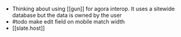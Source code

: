 - Thinking about using [[gun]] for agora interop. It uses a sitewide database but the data is owned by the user
- #todo make edit field on mobile match width
- [[slate.host]]